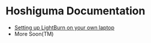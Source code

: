 # Hoshiguma Documentation

- [Setting up LightBurn on your own laptop](./setting_up_lightburn_on_your_own_laptop.md)
- More Soon(TM)
